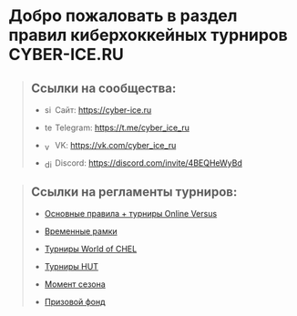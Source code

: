 # Добро пожаловать в раздел правил киберхоккейных турниров CYBER-ICE.RU

> ## Ссылки на сообщества:
>
> -   <img src="https://www.svgrepo.com/show/259645/web-search.svg" alt="site" width=14 align=center/> Сайт: https://cyber-ice.ru
>
> -   <img src="https://www.svgrepo.com/show/354443/telegram.svg" alt="telegram" width=14 align=center/> Telegram: https://t.me/cyber_ice_ru
>
> -   <img src="https://www.svgrepo.com/show/303449/vk-1-logo.svg" alt="vk" width=14/ align=center> VK: https://vk.com/cyber_ice_ru
>
> -   <img src="https://www.svgrepo.com/show/353655/discord-icon.svg" alt="discord" width=14/ align=center> Discord: https://discord.com/invite/4BEQHeWyBd

> ## Ссылки на регламенты турниров:
>
> -   [Основные правила + турниры Online Versus](/nhl/nhl.md)
>
> -   [Временные рамки](/timeLimit/timeLimit.md)
>
> -   [Турниры World of CHEL](/woc/woc.md)
>
> -   [Турниры HUT](/hut/hut.md)
>
> -   [Момент сезона](/momentOfTheSeason/momentOfTheSeason.md)
> 
> -   [Призовой фонд](/prize_money/prize_money.md)

<!-- > -   [Турниры UFC](/ufc/ufc.md) -->
